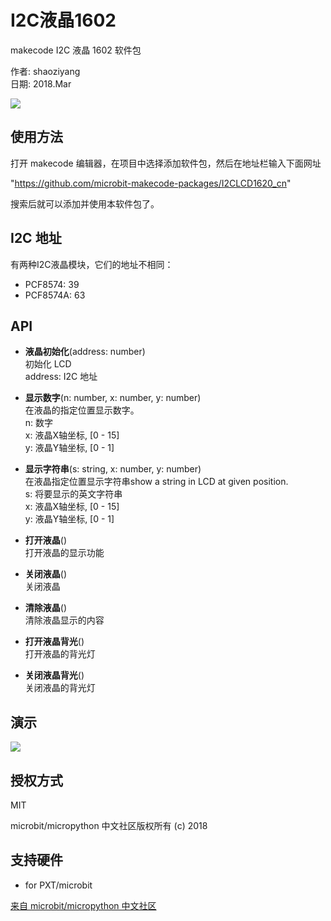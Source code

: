 # I2C液晶1602

makecode I2C 液晶 1602 软件包  

作者: shaoziyang  
日期:   2018.Mar  
  
![](https://raw.githubusercontent.com/microbit-makecode-packages/I2CLCD1620_cn/master/lcd.jpg)

## 使用方法

打开 makecode 编辑器，在项目中选择添加软件包，然后在地址栏输入下面网址  

"https://github.com/microbit-makecode-packages/I2CLCD1620_cn"  

搜索后就可以添加并使用本软件包了。

## I2C 地址
有两种I2C液晶模块，它们的地址不相同：    
- PCF8574: 39  
- PCF8574A: 63  

## API

- **液晶初始化**(address: number)  
初始化 LCD  
address: I2C 地址  

- **显示数字**(n: number, x: number, y: number)  
在液晶的指定位置显示数字。  
n: 数字  
x: 液晶X轴坐标, [0 - 15]  
y: 液晶Y轴坐标, [0 - 1]  

- **显示字符串**(s: string, x: number, y: number)  
在液晶指定位置显示字符串show a string in LCD at given position.  
s: 将要显示的英文字符串  
x: 液晶X轴坐标, [0 - 15]  
y: 液晶Y轴坐标, [0 - 1]  

- **打开液晶**()  
打开液晶的显示功能

- **关闭液晶**()  
关闭液晶  

- **清除液晶**()  
清除液晶显示的内容  

- **打开液晶背光**()  
打开液晶的背光灯  

- **关闭液晶背光**()  
关闭液晶的背光灯  

## 演示

![](https://raw.githubusercontent.com/microbit-makecode-packages/I2CLCD1620_cn/master/demo.jpg)

## 授权方式

MIT

microbit/micropython 中文社区版权所有 (c) 2018  

## 支持硬件

* for PXT/microbit


[来自 microbit/micropython 中文社区](http://www.micropython.org.cn)
